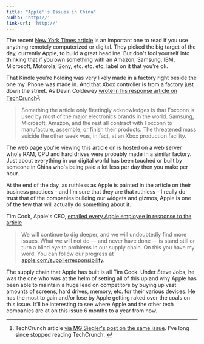 ```yaml
---
title: "Apple''s Issues in China"
audio: 'http://'
link-url: 'http://'
---
```

<p>The recent <a href="http://www.nytimes.com/2012/01/26/business/ieconomy-apples-ipad-and-the-human-costs-for-workers-in-china.html?_r=2&amp;pagewanted=all">New York Times article</a> is an important one to read if you use anything remotely computerized or digital. They picked the big target of the day, currently Apple, to build a great headline. But don't fool yourself into thinking that if you own something with an Amazon, Samsung, IBM, Microsoft, Motorola, Sony, etc. etc. etc. label on it that you're ok.</p>
<p>That Kindle you're holding was very likely made in a factory right beside the one my iPhone was made in. And that Xbox controller is from a factory just down the street. As Devin Coldewey <a href="http://techcrunch.com/2012/01/26/dirty-money/">wrote in his response article on TechCrunch</a><sup id="fnref-20026:1"><a href="#fn-20026:1" rel="footnote">1</a></sup>:</p>
<blockquote><p>
  Something the article only fleetingly acknowledges is that Foxconn is used by most of the major electronics brands in the world. Samsung, Microsoft, Amazon, and the rest all contract with Foxconn to manufacture, assemble, or finish their products. The threatened mass suicide the other week was, in fact, at an Xbox production facility.
</p></blockquote>
<p>The web page you're viewing this article on is hosted on a web server who's RAM, CPU and hard drives were probably made in a similar factory. Just about everything in our digital world has been touched or built by someone in China who's being paid a lot less per day then you make per hour.</p>
<p>At the end of the day, as ruthless as Apple is painted in the article on their business practices - and I'm sure that they are that ruthless - I really do trust that of the companies building our widgets and gizmos, Apple is one of the few that will actually do something about it.</p>
<p>Tim Cook, Apple's CEO, <a href="http://9to5mac.com/2012/01/26/tim-cook-responds-to-claims-of-factory-worker-mistreatment-we-care-about-every-worker-in-our-supply-chain/">emailed every Apple employee in response to the article</a></p>
<blockquote><p>
  We will continue to dig deeper, and we will undoubtedly find more issues. What we will not do — and never have done — is stand still or turn a blind eye to problems in our supply chain. On this you have my word. You can follow our progress at <a href="http://www.apple.com/supplierresponsibility/">apple.com/supplierresponsibility</a>.
</p></blockquote>
<p>The supply chain that Apple has built is all Tim Cook. Under Steve Jobs, he was the one who was at the helm of setting all of this up and why Apple has been able to maintain a huge lead on competitors by buying up vast amounts of screens, hard drives, memory, etc. for their various devices. He has the most to gain and/or lose by Apple getting raked over the coals on this issue. It'll be interesting to see where Apple and the other tech companies are at on this issue 6 months to a year from now.</p>
<div class="footnotes">
<hr />
<ol>
<li id="fn-20026:1">
TechCrunch article <a href="http://parislemon.com/post/16561630035/this-is-why-we-cant-have-nice-things">via MG Siegler's post on the same issue</a>. I've long since stopped reading TechCrunch.&#160;<a href="#fnref-20026:1" rev="footnote">&#8617;</a>
</li>
</ol>
</div>
